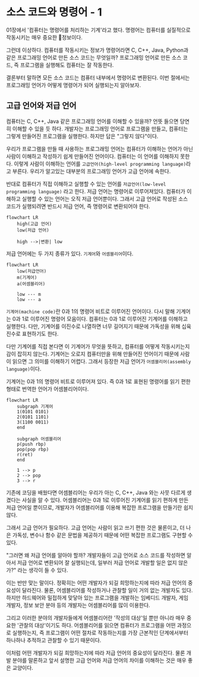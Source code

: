 # 소스 코드와 명령어 - 1

01장에서 '컴퓨터는 명령어를 처리하는 기계'라고 했다. 명령어는 컴퓨터를 실질적으로 작동시키는 매우 중요한 정보이다.

그런데 이상하다. 컴퓨터를 작동시키는 정보가 명령어라면 C, C++, Java, Python과 같은 프로그래밍 언어로 만든 소스 코드는 무엇일까? 프로그래밍 언어로 만든 소스 코드, 즉 프로그램을 실행해도 컴퓨터는 잘 작동한다.

결론부터 말하면 모든 소스 코드는 컴퓨터 내부에서 명령어로 변환된다. 이번 절에서는 프로그래밍 언어가 어떻게 명령어가 되어 실행되는지 알아보자.

## 고급 언어와 저급 언어

컴퓨터는 C, C++, Java 같은 프로그래밍 언어를 이해할 수 있을까? 언뜻 들으면 당연히 이해할 수 있을 듯 하다. 개발자는 프로그래밍 언어로 프로그램을 만들고, 컴퓨터는 그렇게 만들어진 프로그램을 실행한다. 하지만 답은 "그렇지 않다"이다.

우리가 프로그램을 만들 때 사용하는 프로그래밍 언어는 컴퓨터가 이해하는 언어가 아닌 사람이 이해하고 작성하기 쉽게 만들어진 언어이다. 컴퓨터는 이 언어를 이해하지 못한다. 이렇게 사람이 이해하는 언어를 `고급언어(high-level programming language)`라고 부른다. 우리가 알고있는 대부분의 프로그래밍 언어가 고급 언어에 속한다.

반대로 컴퓨터가 직접 이해하고 실행할 수 있는 언어를 `저급언어(low-level programming language)` 라고 한다. 저급 언어는 명령어로 이루어져있다. 컴퓨터가 이해하고 실행할 수 있는 언어는 오직 저급 언어뿐이다. 그래서 고급 언어로 작성된 소스 코드가 실행되려면 반드시 저급 언어, 즉 명령어로 변환되어야 한다.

```mermaid
flowchart LR
	high(고급 언어)
	low(저급 언어)
	
	high -->|변환| low
```

저급 언어에는 두 가지 종류가 있다. `기계어`와 `어셈블리어`이다.
```mermaid
flowchart LR
	low(저급언어)
	m(기계어)
	a(어셈블리어)
	
	low --- m
	low --- a
```

`기계어(machine code)`란 0과 1의 명령어 비트로 이루어진 언어이다. 다시 말해 기계어는 0과 1로 이루어진 명령어 모음이다. 컴퓨터는 0과 1로 이루어진 기계어를 이해하고 실행한다. 다만, 기계어를 이진수로 나열하면 너무 길어지기 때문에 가독성을 위해 십육진수로 표현하기도 한다.

다만 기계어를 직접 본다면 이 기계어가 무엇을 뜻하고, 컴퓨터를 어떻게 작동시키는지 감이 잡히지 않는다. 기계어는 오로지 컴퓨터만을 위해 만들어진 언어이기 때문에 사람이 읽으면 그 의미를 이해하기 어렵다. 그래서 등장한 저급 언어가 `어셈블리어(assembly language)`이다.

기계어는 0과 1의 명령어 비트로 이루어져 있다. 즉 0과 1로 표현된 명령어를 읽기 편한 형태로 번역한 언어가 어셈블리어이다.
```mermaid
flowchart LR
	subgraph 기계어
	1(0101 0101)
	2(0101 1101)
	3(1100 0011)
	end
	
	subgraph 어셈블리어
	p(push rbp)
	pop(pop rbp)
	r(ret)
	end
	
	1 --> p
	2 --> pop
	3 --> r
```

기존에 코딩을 배웠다면 어셈블리어는 우리가 아는 C, C++, Java 와는 사뭇 다르게 생겼다는 사실을 알 수 있다. 어셈블리어는 0과 1로 이루어진 기계어를 읽기 편하게 만든 저급 언어일 뿐이므로, 개발자가 어셈블리어를 이용해 복잡한 프로그램을 만들기란 쉽지 않다.

그래서 고급 언어가 필요하다. 고급 언어는 사람이 읽고 쓰기 편한 것은 물론이고, 더 나은 가독성, 변수나 함수 같은 문법을 제공하기 때문에 어떤 복잡한 프로그램도 구현할 수 있다.

"그러면 왜 저급 언어를 알아야 할까? 개발자들이 고급 언어로 소스 코드를 작성하면 알아서 저급 언어로 변환되어 잘 실행되는데, 일부러 저급 언어로 개발할 일은 없지 않은가?" 라는 생각이 들 수 있다.

이는 반만 맞는 말이다. 정확히는 어떤 개발자가 되길 희망하는지에 따라 저급 언어의 중요성이 달라진다. 물론, 어셈블리어를 작성하거나 관찰할 일이 거의 없는 개발자도 있다. 하지만 하드웨어와 밀접하게 맞닿아 있는 프로그램을 개발하는 임베디드 개발자, 게임 개발자, 정보 보안 분야 등의 개발자는 어셈블리어를 많이 이용한다.

그리고 이러한 분야의 개발자들에게 어셈블리어란 '작성의 대상'일 뿐만 아니라 매우 중요한 '관찰의 대상'이기도 하다. 어셈블리어를 읽으면 컴퓨터가 프로그램을 어떤 과정으로 실행하는지, 즉 프로그램이 어떤 절차로 작동하는지를 가장 근본적인 단계에서부터 하나하나 추적하고 관찰할 수 있기 때문이다.

이처럼 어떤 개발자가 되길 희망하는지에 따라 저급 언어의 중요성이 달라진다. 물론 개발 분야를 말론하고 앞서 설명한 고급 언어와 저급 언어의 차이를 이해하는 것은 매우 좋은 교양이다.